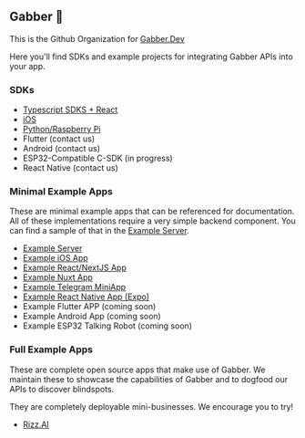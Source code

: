 ## Gabber 👋

This is the Github Organization for [Gabber.Dev](https://gabber.dev)

Here you'll find SDKs and example projects for integrating Gabber APIs into your app.

### SDKs

- [Typescript SDKS + React](https://github.com/gabber-dev/sdks-ts)
- [iOS](https://github.com/gabber-dev/sdk-swift)
- [Python/Raspberry Pi](https://github.com/gabber-dev/sdk-python)
- Flutter (contact us)
- Android (contact us)
- ESP32-Compatible C-SDK (in progress)
- React Native (contact us)

### Minimal Example Apps
These are minimal example apps that can be referenced for documentation.
All of these implementations require a very simple backend component. You can find a sample of that in the [Example Server](https://github.com/gabber-dev/example-server).

- [Example Server](https://github.com/gabber-dev/example-server)
- [Example iOS App](https://github.com/gabber-dev/example-iOS)
- [Example React/NextJS App](https://github.com/gabber-dev/example-next-js)
- [Example Nuxt App](https://github.com/gabber-dev/example-nuxt)
- [Example Telegram MiniApp](https://github.com/gabber-dev/example-telegram-miniapp)
- [Example React Native App (Expo)](https://github.com/gabber-dev/example-react-native-expo)
- Example Flutter APP (coming soon)
- Example Android App (coming soon)
- Example ESP32 Talking Robot (coming soon)

### Full Example Apps
These are complete open source apps that make use of Gabber.
We maintain these to showcase the capabilities of Gabber and to dogfood our APIs
to discover blindspots.

They are completely deployable mini-businesses. We encourage you to try!

- [Rizz.AI](https://github.com/gabber-dev/example-app-rizz-ai)
